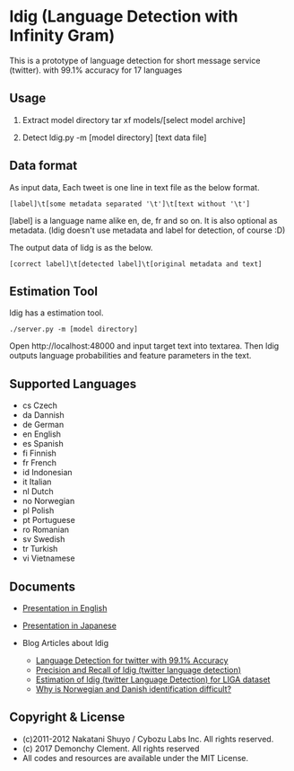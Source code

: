ldig (Language Detection with Infinity Gram)
======================


This is a prototype of language detection for short message service (twitter).
with 99.1% accuracy for 17 languages


Usage
------

1. Extract model directory
    tar xf models/[select model archive]

2. Detect
    ldig.py -m [model directory] [text data file]


Data format
------

As input data, Each tweet is one line in text file as the below format.

    [label]\t[some metadata separated '\t']\t[text without '\t']

[label] is a language name alike en, de, fr and so on.
It is also optional as metadata.
(ldig doesn't use metadata and label for detection, of course :D)

The output data of lidg is as the below.

    [correct label]\t[detected label]\t[original metadata and text]


Estimation Tool
----

ldig has a estimation tool.

    ./server.py -m [model directory]

Open http://localhost:48000 and input target text into textarea.
Then ldig outputs language probabilities and feature parameters in the text.


Supported Languages
------

- cs	Czech
- da	Dannish
- de	German
- en	English
- es	Spanish
- fi	Finnish
- fr	French
- id	Indonesian
- it	Italian
- nl	Dutch
- no	Norwegian
- pl	Polish
- pt	Portuguese
- ro	Romanian
- sv	Swedish
- tr	Turkish
- vi	Vietnamese


Documents
------

- [Presentation in English](http://www.slideshare.net/shuyo/short-text-language-detection-with-infinitygram-12949447)
- [Presentation in Japanese](http://www.slideshare.net/shuyo/gram-10286133)

- Blog Articles about ldig
  - [Language Detection for twitter with 99.1% Accuracy](http://shuyo.wordpress.com/2012/02/21/language-detection-for-twitter-with-99-1-accuracy/)
  - [Precision and Recall of ldig (twitter language detection)](http://shuyo.wordpress.com/2012/03/02/precision-and-recall-of-ldig-twitter-language-detection/)
  - [Estimation of ldig (twitter Language Detection) for LIGA dataset](http://shuyo.wordpress.com/2012/03/02/estimation-of-ldig-twitter-language-detection-for-liga-dataset/)
  - [Why is Norwegian and Danish identification difficult?](http://shuyo.wordpress.com/2012/03/07/why-is-norwegian-and-danish-identification-difficult/)


Copyright & License
-----
- (c)2011-2012 Nakatani Shuyo / Cybozu Labs Inc. All rights reserved.
- (c) 2017 Demonchy Clement. All rights reserved
- All codes and resources are available under the MIT License.

